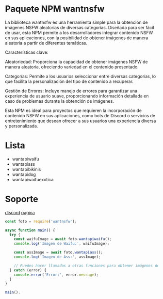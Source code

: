 # Paquete NPM wantnsfw

La biblioteca wantnsfw es una herramienta simple para la obtención de imágenes NSFW aleatorias de diversas categorías. Diseñada para ser fácil de usar, esta NPM permite a los desarrolladores integrar contenido NSFW en sus aplicaciones, con la posibilidad de obtener imágenes de manera aleatoria a partir de diferentes temáticas.

Características clave:

Aleatoriedad: Proporciona la capacidad de obtener imágenes NSFW de manera aleatoria, ofreciendo variedad en el contenido presentado.

Categorías: Permite a los usuarios seleccionar entre diversas categorías, lo que facilita la personalización del tipo de contenido a recuperar.

Gestión de Errores: Incluye manejo de errores para garantizar una experiencia de usuario suave, proporcionando información detallada en caso de problemas durante la obtención de imágenes.

Esta NPM es ideal para proyectos que requieren la incorporación de contenido NSFW en sus aplicaciones, como bots de Discord o servicios de entretenimiento que desean ofrecer a sus usuarios una experiencia diversa y personalizada.

# Lista

 * wantapiwaifu
 * wantapiass
 * wantapibikinis
 * wantapidog
 * wantapiwaifuexotica

# Soporte

[discord](https://discord.gg/CY6PX5fQA5)
[pagina](https://wantbot.xyz/)



```js
const foto = require('wantnsfw');

async function main() {
  try {
    const waifuImage = await foto.wantapiwaifu();
    console.log('Imagen de Waifu:', waifuImage);

    const assImage = await foto.wantapiass();
    console.log('Imagen de Ass:', assImage);

    // Puedes hacer llamadas a otras funciones para obtener imágenes de diferentes categorías aquí...
  } catch (error) {
    console.error('Error:', error.message);
  }
}

main();